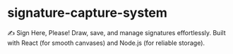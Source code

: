 # signature-capture-system
✍️ Sign Here, Please! Draw, save, and manage signatures effortlessly. Built with React (for smooth canvases) and Node.js (for reliable storage).

